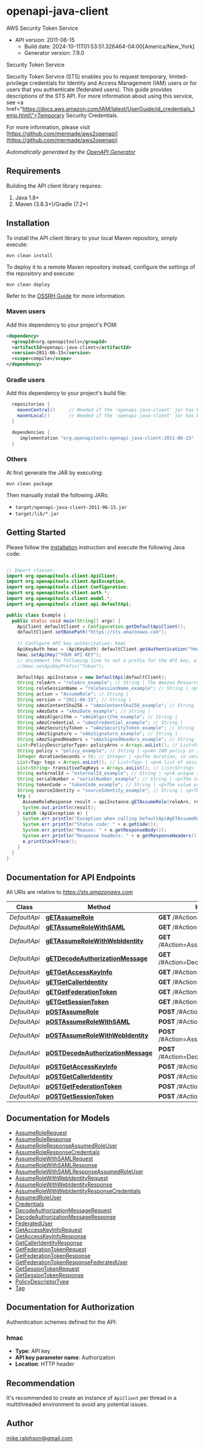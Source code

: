 # openapi-java-client

AWS Security Token Service
- API version: 2011-06-15
  - Build date: 2024-10-11T01:53:51.326464-04:00[America/New_York]
  - Generator version: 7.9.0

<fullname>Security Token Service</fullname> <p>Security Token Service (STS) enables you to request temporary, limited-privilege credentials for Identity and Access Management (IAM) users or for users that you authenticate (federated users). This guide provides descriptions of the STS API. For more information about using this service, see <a href=\"https://docs.aws.amazon.com/IAM/latest/UserGuide/id_credentials_temp.html\">Temporary Security Credentials</a>.</p>

  For more information, please visit [https://github.com/mermade/aws2openapi](https://github.com/mermade/aws2openapi)

*Automatically generated by the [OpenAPI Generator](https://openapi-generator.tech)*


## Requirements

Building the API client library requires:
1. Java 1.8+
2. Maven (3.8.3+)/Gradle (7.2+)

## Installation

To install the API client library to your local Maven repository, simply execute:

```shell
mvn clean install
```

To deploy it to a remote Maven repository instead, configure the settings of the repository and execute:

```shell
mvn clean deploy
```

Refer to the [OSSRH Guide](http://central.sonatype.org/pages/ossrh-guide.html) for more information.

### Maven users

Add this dependency to your project's POM:

```xml
<dependency>
  <groupId>org.openapitools</groupId>
  <artifactId>openapi-java-client</artifactId>
  <version>2011-06-15</version>
  <scope>compile</scope>
</dependency>
```

### Gradle users

Add this dependency to your project's build file:

```groovy
  repositories {
    mavenCentral()     // Needed if the 'openapi-java-client' jar has been published to maven central.
    mavenLocal()       // Needed if the 'openapi-java-client' jar has been published to the local maven repo.
  }

  dependencies {
     implementation "org.openapitools:openapi-java-client:2011-06-15"
  }
```

### Others

At first generate the JAR by executing:

```shell
mvn clean package
```

Then manually install the following JARs:

* `target/openapi-java-client-2011-06-15.jar`
* `target/lib/*.jar`

## Getting Started

Please follow the [installation](#installation) instruction and execute the following Java code:

```java

// Import classes:
import org.openapitools.client.ApiClient;
import org.openapitools.client.ApiException;
import org.openapitools.client.Configuration;
import org.openapitools.client.auth.*;
import org.openapitools.client.model.*;
import org.openapitools.client.api.DefaultApi;

public class Example {
  public static void main(String[] args) {
    ApiClient defaultClient = Configuration.getDefaultApiClient();
    defaultClient.setBasePath("https://sts.amazonaws.com");
    
    // Configure API key authorization: hmac
    ApiKeyAuth hmac = (ApiKeyAuth) defaultClient.getAuthentication("hmac");
    hmac.setApiKey("YOUR API KEY");
    // Uncomment the following line to set a prefix for the API key, e.g. "Token" (defaults to null)
    //hmac.setApiKeyPrefix("Token");

    DefaultApi apiInstance = new DefaultApi(defaultClient);
    String roleArn = "roleArn_example"; // String | The Amazon Resource Name (ARN) of the role to assume.
    String roleSessionName = "roleSessionName_example"; // String | <p>An identifier for the assumed role session.</p> <p>Use the role session name to uniquely identify a session when the same role is assumed by different principals or for different reasons. In cross-account scenarios, the role session name is visible to, and can be logged by the account that owns the role. The role session name is also used in the ARN of the assumed role principal. This means that subsequent cross-account API requests that use the temporary security credentials will expose the role session name to the external account in their CloudTrail logs.</p> <p>The regex used to validate this parameter is a string of characters consisting of upper- and lower-case alphanumeric characters with no spaces. You can also include underscores or any of the following characters: =,.@-</p>
    String action = "AssumeRole"; // String | 
    String version = "2011-06-15"; // String | 
    String xAmzContentSha256 = "xAmzContentSha256_example"; // String | 
    String xAmzDate = "xAmzDate_example"; // String | 
    String xAmzAlgorithm = "xAmzAlgorithm_example"; // String | 
    String xAmzCredential = "xAmzCredential_example"; // String | 
    String xAmzSecurityToken = "xAmzSecurityToken_example"; // String | 
    String xAmzSignature = "xAmzSignature_example"; // String | 
    String xAmzSignedHeaders = "xAmzSignedHeaders_example"; // String | 
    List<PolicyDescriptorType> policyArns = Arrays.asList(); // List<PolicyDescriptorType> | <p>The Amazon Resource Names (ARNs) of the IAM managed policies that you want to use as managed session policies. The policies must exist in the same account as the role.</p> <p>This parameter is optional. You can provide up to 10 managed policy ARNs. However, the plaintext that you use for both inline and managed session policies can't exceed 2,048 characters. For more information about ARNs, see <a href=\"https://docs.aws.amazon.com/general/latest/gr/aws-arns-and-namespaces.html\">Amazon Resource Names (ARNs) and Amazon Web Services Service Namespaces</a> in the Amazon Web Services General Reference.</p> <note> <p>An Amazon Web Services conversion compresses the passed inline session policy, managed policy ARNs, and session tags into a packed binary format that has a separate limit. Your request can fail for this limit even if your plaintext meets the other requirements. The <code>PackedPolicySize</code> response element indicates by percentage how close the policies and tags for your request are to the upper size limit.</p> </note> <p>Passing policies to this operation returns new temporary credentials. The resulting session's permissions are the intersection of the role's identity-based policy and the session policies. You can use the role's temporary credentials in subsequent Amazon Web Services API calls to access resources in the account that owns the role. You cannot use session policies to grant more permissions than those allowed by the identity-based policy of the role that is being assumed. For more information, see <a href=\"https://docs.aws.amazon.com/IAM/latest/UserGuide/access_policies.html#policies_session\">Session Policies</a> in the <i>IAM User Guide</i>.</p>
    String policy = "policy_example"; // String | <p>An IAM policy in JSON format that you want to use as an inline session policy.</p> <p>This parameter is optional. Passing policies to this operation returns new temporary credentials. The resulting session's permissions are the intersection of the role's identity-based policy and the session policies. You can use the role's temporary credentials in subsequent Amazon Web Services API calls to access resources in the account that owns the role. You cannot use session policies to grant more permissions than those allowed by the identity-based policy of the role that is being assumed. For more information, see <a href=\"https://docs.aws.amazon.com/IAM/latest/UserGuide/access_policies.html#policies_session\">Session Policies</a> in the <i>IAM User Guide</i>.</p> <p>The plaintext that you use for both inline and managed session policies can't exceed 2,048 characters. The JSON policy characters can be any ASCII character from the space character to the end of the valid character list (\\u0020 through \\u00FF). It can also include the tab (\\u0009), linefeed (\\u000A), and carriage return (\\u000D) characters.</p> <note> <p>An Amazon Web Services conversion compresses the passed inline session policy, managed policy ARNs, and session tags into a packed binary format that has a separate limit. Your request can fail for this limit even if your plaintext meets the other requirements. The <code>PackedPolicySize</code> response element indicates by percentage how close the policies and tags for your request are to the upper size limit.</p> </note>
    Integer durationSeconds = 56; // Integer | <p>The duration, in seconds, of the role session. The value specified can range from 900 seconds (15 minutes) up to the maximum session duration set for the role. The maximum session duration setting can have a value from 1 hour to 12 hours. If you specify a value higher than this setting or the administrator setting (whichever is lower), the operation fails. For example, if you specify a session duration of 12 hours, but your administrator set the maximum session duration to 6 hours, your operation fails. </p> <p>Role chaining limits your Amazon Web Services CLI or Amazon Web Services API role session to a maximum of one hour. When you use the <code>AssumeRole</code> API operation to assume a role, you can specify the duration of your role session with the <code>DurationSeconds</code> parameter. You can specify a parameter value of up to 43200 seconds (12 hours), depending on the maximum session duration setting for your role. However, if you assume a role using role chaining and provide a <code>DurationSeconds</code> parameter value greater than one hour, the operation fails. To learn how to view the maximum value for your role, see <a href=\"https://docs.aws.amazon.com/IAM/latest/UserGuide/id_roles_use.html#id_roles_use_view-role-max-session\">View the Maximum Session Duration Setting for a Role</a> in the <i>IAM User Guide</i>.</p> <p>By default, the value is set to <code>3600</code> seconds. </p> <note> <p>The <code>DurationSeconds</code> parameter is separate from the duration of a console session that you might request using the returned credentials. The request to the federation endpoint for a console sign-in token takes a <code>SessionDuration</code> parameter that specifies the maximum length of the console session. For more information, see <a href=\"https://docs.aws.amazon.com/IAM/latest/UserGuide/id_roles_providers_enable-console-custom-url.html\">Creating a URL that Enables Federated Users to Access the Amazon Web Services Management Console</a> in the <i>IAM User Guide</i>.</p> </note>
    List<Tag> tags = Arrays.asList(); // List<Tag> | <p>A list of session tags that you want to pass. Each session tag consists of a key name and an associated value. For more information about session tags, see <a href=\"https://docs.aws.amazon.com/IAM/latest/UserGuide/id_session-tags.html\">Tagging Amazon Web Services STS Sessions</a> in the <i>IAM User Guide</i>.</p> <p>This parameter is optional. You can pass up to 50 session tags. The plaintext session tag keys can’t exceed 128 characters, and the values can’t exceed 256 characters. For these and additional limits, see <a href=\"https://docs.aws.amazon.com/IAM/latest/UserGuide/reference_iam-limits.html#reference_iam-limits-entity-length\">IAM and STS Character Limits</a> in the <i>IAM User Guide</i>.</p> <note> <p>An Amazon Web Services conversion compresses the passed inline session policy, managed policy ARNs, and session tags into a packed binary format that has a separate limit. Your request can fail for this limit even if your plaintext meets the other requirements. The <code>PackedPolicySize</code> response element indicates by percentage how close the policies and tags for your request are to the upper size limit.</p> </note> <p>You can pass a session tag with the same key as a tag that is already attached to the role. When you do, session tags override a role tag with the same key. </p> <p>Tag key–value pairs are not case sensitive, but case is preserved. This means that you cannot have separate <code>Department</code> and <code>department</code> tag keys. Assume that the role has the <code>Department</code>=<code>Marketing</code> tag and you pass the <code>department</code>=<code>engineering</code> session tag. <code>Department</code> and <code>department</code> are not saved as separate tags, and the session tag passed in the request takes precedence over the role tag.</p> <p>Additionally, if you used temporary credentials to perform this operation, the new session inherits any transitive session tags from the calling session. If you pass a session tag with the same key as an inherited tag, the operation fails. To view the inherited tags for a session, see the CloudTrail logs. For more information, see <a href=\"https://docs.aws.amazon.com/IAM/latest/UserGuide/id_session-tags.html#id_session-tags_ctlogs\">Viewing Session Tags in CloudTrail</a> in the <i>IAM User Guide</i>.</p>
    List<String> transitiveTagKeys = Arrays.asList(); // List<String> | <p>A list of keys for session tags that you want to set as transitive. If you set a tag key as transitive, the corresponding key and value passes to subsequent sessions in a role chain. For more information, see <a href=\"https://docs.aws.amazon.com/IAM/latest/UserGuide/id_session-tags.html#id_session-tags_role-chaining\">Chaining Roles with Session Tags</a> in the <i>IAM User Guide</i>.</p> <p>This parameter is optional. When you set session tags as transitive, the session policy and session tags packed binary limit is not affected.</p> <p>If you choose not to specify a transitive tag key, then no tags are passed from this session to any subsequent sessions.</p>
    String externalId = "externalId_example"; // String | <p>A unique identifier that might be required when you assume a role in another account. If the administrator of the account to which the role belongs provided you with an external ID, then provide that value in the <code>ExternalId</code> parameter. This value can be any string, such as a passphrase or account number. A cross-account role is usually set up to trust everyone in an account. Therefore, the administrator of the trusting account might send an external ID to the administrator of the trusted account. That way, only someone with the ID can assume the role, rather than everyone in the account. For more information about the external ID, see <a href=\"https://docs.aws.amazon.com/IAM/latest/UserGuide/id_roles_create_for-user_externalid.html\">How to Use an External ID When Granting Access to Your Amazon Web Services Resources to a Third Party</a> in the <i>IAM User Guide</i>.</p> <p>The regex used to validate this parameter is a string of characters consisting of upper- and lower-case alphanumeric characters with no spaces. You can also include underscores or any of the following characters: =,.@:/-</p>
    String serialNumber = "serialNumber_example"; // String | <p>The identification number of the MFA device that is associated with the user who is making the <code>AssumeRole</code> call. Specify this value if the trust policy of the role being assumed includes a condition that requires MFA authentication. The value is either the serial number for a hardware device (such as <code>GAHT12345678</code>) or an Amazon Resource Name (ARN) for a virtual device (such as <code>arn:aws:iam::123456789012:mfa/user</code>).</p> <p>The regex used to validate this parameter is a string of characters consisting of upper- and lower-case alphanumeric characters with no spaces. You can also include underscores or any of the following characters: =,.@-</p>
    String tokenCode = "tokenCode_example"; // String | <p>The value provided by the MFA device, if the trust policy of the role being assumed requires MFA. (In other words, if the policy includes a condition that tests for MFA). If the role being assumed requires MFA and if the <code>TokenCode</code> value is missing or expired, the <code>AssumeRole</code> call returns an \"access denied\" error.</p> <p>The format for this parameter, as described by its regex pattern, is a sequence of six numeric digits.</p>
    String sourceIdentity = "sourceIdentity_example"; // String | <p>The source identity specified by the principal that is calling the <code>AssumeRole</code> operation.</p> <p>You can require users to specify a source identity when they assume a role. You do this by using the <code>sts:SourceIdentity</code> condition key in a role trust policy. You can use source identity information in CloudTrail logs to determine who took actions with a role. You can use the <code>aws:SourceIdentity</code> condition key to further control access to Amazon Web Services resources based on the value of source identity. For more information about using source identity, see <a href=\"https://docs.aws.amazon.com/IAM/latest/UserGuide/id_credentials_temp_control-access_monitor.html\">Monitor and control actions taken with assumed roles</a> in the <i>IAM User Guide</i>.</p> <p>The regex used to validate this parameter is a string of characters consisting of upper- and lower-case alphanumeric characters with no spaces. You can also include underscores or any of the following characters: =,.@-. You cannot use a value that begins with the text <code>aws:</code>. This prefix is reserved for Amazon Web Services internal use.</p>
    try {
      AssumeRoleResponse result = apiInstance.gETAssumeRole(roleArn, roleSessionName, action, version, xAmzContentSha256, xAmzDate, xAmzAlgorithm, xAmzCredential, xAmzSecurityToken, xAmzSignature, xAmzSignedHeaders, policyArns, policy, durationSeconds, tags, transitiveTagKeys, externalId, serialNumber, tokenCode, sourceIdentity);
      System.out.println(result);
    } catch (ApiException e) {
      System.err.println("Exception when calling DefaultApi#gETAssumeRole");
      System.err.println("Status code: " + e.getCode());
      System.err.println("Reason: " + e.getResponseBody());
      System.err.println("Response headers: " + e.getResponseHeaders());
      e.printStackTrace();
    }
  }
}

```

## Documentation for API Endpoints

All URIs are relative to *https://sts.amazonaws.com*

Class | Method | HTTP request | Description
------------ | ------------- | ------------- | -------------
*DefaultApi* | [**gETAssumeRole**](docs/DefaultApi.md#gETAssumeRole) | **GET** /#Action&#x3D;AssumeRole | 
*DefaultApi* | [**gETAssumeRoleWithSAML**](docs/DefaultApi.md#gETAssumeRoleWithSAML) | **GET** /#Action&#x3D;AssumeRoleWithSAML | 
*DefaultApi* | [**gETAssumeRoleWithWebIdentity**](docs/DefaultApi.md#gETAssumeRoleWithWebIdentity) | **GET** /#Action&#x3D;AssumeRoleWithWebIdentity | 
*DefaultApi* | [**gETDecodeAuthorizationMessage**](docs/DefaultApi.md#gETDecodeAuthorizationMessage) | **GET** /#Action&#x3D;DecodeAuthorizationMessage | 
*DefaultApi* | [**gETGetAccessKeyInfo**](docs/DefaultApi.md#gETGetAccessKeyInfo) | **GET** /#Action&#x3D;GetAccessKeyInfo | 
*DefaultApi* | [**gETGetCallerIdentity**](docs/DefaultApi.md#gETGetCallerIdentity) | **GET** /#Action&#x3D;GetCallerIdentity | 
*DefaultApi* | [**gETGetFederationToken**](docs/DefaultApi.md#gETGetFederationToken) | **GET** /#Action&#x3D;GetFederationToken | 
*DefaultApi* | [**gETGetSessionToken**](docs/DefaultApi.md#gETGetSessionToken) | **GET** /#Action&#x3D;GetSessionToken | 
*DefaultApi* | [**pOSTAssumeRole**](docs/DefaultApi.md#pOSTAssumeRole) | **POST** /#Action&#x3D;AssumeRole | 
*DefaultApi* | [**pOSTAssumeRoleWithSAML**](docs/DefaultApi.md#pOSTAssumeRoleWithSAML) | **POST** /#Action&#x3D;AssumeRoleWithSAML | 
*DefaultApi* | [**pOSTAssumeRoleWithWebIdentity**](docs/DefaultApi.md#pOSTAssumeRoleWithWebIdentity) | **POST** /#Action&#x3D;AssumeRoleWithWebIdentity | 
*DefaultApi* | [**pOSTDecodeAuthorizationMessage**](docs/DefaultApi.md#pOSTDecodeAuthorizationMessage) | **POST** /#Action&#x3D;DecodeAuthorizationMessage | 
*DefaultApi* | [**pOSTGetAccessKeyInfo**](docs/DefaultApi.md#pOSTGetAccessKeyInfo) | **POST** /#Action&#x3D;GetAccessKeyInfo | 
*DefaultApi* | [**pOSTGetCallerIdentity**](docs/DefaultApi.md#pOSTGetCallerIdentity) | **POST** /#Action&#x3D;GetCallerIdentity | 
*DefaultApi* | [**pOSTGetFederationToken**](docs/DefaultApi.md#pOSTGetFederationToken) | **POST** /#Action&#x3D;GetFederationToken | 
*DefaultApi* | [**pOSTGetSessionToken**](docs/DefaultApi.md#pOSTGetSessionToken) | **POST** /#Action&#x3D;GetSessionToken | 


## Documentation for Models

 - [AssumeRoleRequest](docs/AssumeRoleRequest.md)
 - [AssumeRoleResponse](docs/AssumeRoleResponse.md)
 - [AssumeRoleResponseAssumedRoleUser](docs/AssumeRoleResponseAssumedRoleUser.md)
 - [AssumeRoleResponseCredentials](docs/AssumeRoleResponseCredentials.md)
 - [AssumeRoleWithSAMLRequest](docs/AssumeRoleWithSAMLRequest.md)
 - [AssumeRoleWithSAMLResponse](docs/AssumeRoleWithSAMLResponse.md)
 - [AssumeRoleWithSAMLResponseAssumedRoleUser](docs/AssumeRoleWithSAMLResponseAssumedRoleUser.md)
 - [AssumeRoleWithWebIdentityRequest](docs/AssumeRoleWithWebIdentityRequest.md)
 - [AssumeRoleWithWebIdentityResponse](docs/AssumeRoleWithWebIdentityResponse.md)
 - [AssumeRoleWithWebIdentityResponseCredentials](docs/AssumeRoleWithWebIdentityResponseCredentials.md)
 - [AssumedRoleUser](docs/AssumedRoleUser.md)
 - [Credentials](docs/Credentials.md)
 - [DecodeAuthorizationMessageRequest](docs/DecodeAuthorizationMessageRequest.md)
 - [DecodeAuthorizationMessageResponse](docs/DecodeAuthorizationMessageResponse.md)
 - [FederatedUser](docs/FederatedUser.md)
 - [GetAccessKeyInfoRequest](docs/GetAccessKeyInfoRequest.md)
 - [GetAccessKeyInfoResponse](docs/GetAccessKeyInfoResponse.md)
 - [GetCallerIdentityResponse](docs/GetCallerIdentityResponse.md)
 - [GetFederationTokenRequest](docs/GetFederationTokenRequest.md)
 - [GetFederationTokenResponse](docs/GetFederationTokenResponse.md)
 - [GetFederationTokenResponseFederatedUser](docs/GetFederationTokenResponseFederatedUser.md)
 - [GetSessionTokenRequest](docs/GetSessionTokenRequest.md)
 - [GetSessionTokenResponse](docs/GetSessionTokenResponse.md)
 - [PolicyDescriptorType](docs/PolicyDescriptorType.md)
 - [Tag](docs/Tag.md)


<a id="documentation-for-authorization"></a>
## Documentation for Authorization


Authentication schemes defined for the API:
<a id="hmac"></a>
### hmac

- **Type**: API key
- **API key parameter name**: Authorization
- **Location**: HTTP header


## Recommendation

It's recommended to create an instance of `ApiClient` per thread in a multithreaded environment to avoid any potential issues.

## Author

mike.ralphson@gmail.com

